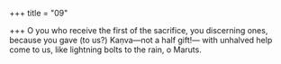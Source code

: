 +++
title = "09"

+++
O you who receive the first of the sacrifice, you discerning ones, because  you gave (to us?) Kaṇva—not a half gift!—
with unhalved help come to us, like lightning bolts to the rain, o
Maruts.
